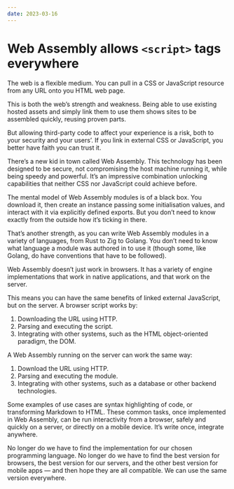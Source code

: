 ```yaml
---
date: 2023-03-16
---
```


# Web Assembly allows `<script>` tags everywhere

The web is a flexible medium. You can pull in a CSS or JavaScript resource from any URL onto you HTML web page.

This is both the web’s strength and weakness. Being able to use existing hosted assets and simply link them to use them shows sites to be assembled quickly, reusing proven parts.

But allowing third-party code to affect your experience is a risk, both to your security and your users’. If you link in external CSS or JavaScript, you better have faith you can trust it. 

There’s a new kid in town called Web Assembly. This technology has been designed to be secure, not compromising the host machine running it, while being speedy and powerful. It’s an impressive combination unlocking capabilities that neither CSS nor JavaScript could achieve before.

The mental model of Web Assembly modules is of a black box. You download it, then create an instance passing some initialisation values, and interact with it via explicitly defined exports. But you don’t need to know exactly from the outside how it’s ticking in there.

That’s another strength, as you can write Web Assembly modules in a variety of languages, from Rust to Zig to Golang. You don’t need to know what language a module was authored in to use it (though some, like Golang, do have conventions that have to be followed).

Web Assembly doesn’t just work in browsers. It has a variety of engine implementations that work in native applications, and that work on the server.

This means you can have the same benefits of linked external JavaScript, but on the server. A browser script works by:

1. Downloading the URL using HTTP. 
2. Parsing and executing the script.
3. Integrating with other systems, such as the HTML object-oriented paradigm, the DOM.

A Web Assembly running on the server can work the same way:

1. Download the URL using HTTP. 
2. Parsing and executing the module.
3. Integrating with other systems, such as a database or other backend technologies.

Some examples of use cases are syntax highlighting of code, or transforming Markdown to HTML. These common tasks, once implemented in Web Assembly, can be run interactivity from a browser, safely and quickly on a server, or directly on a mobile device. It’s write once, integrate anywhere.

No longer do we have to find the implementation for our chosen programming language. No longer do we have to find the best version for browsers, the best version for our servers, and the other best version for mobile apps — and then hope they are all compatible. We can use the same version everywhere.

